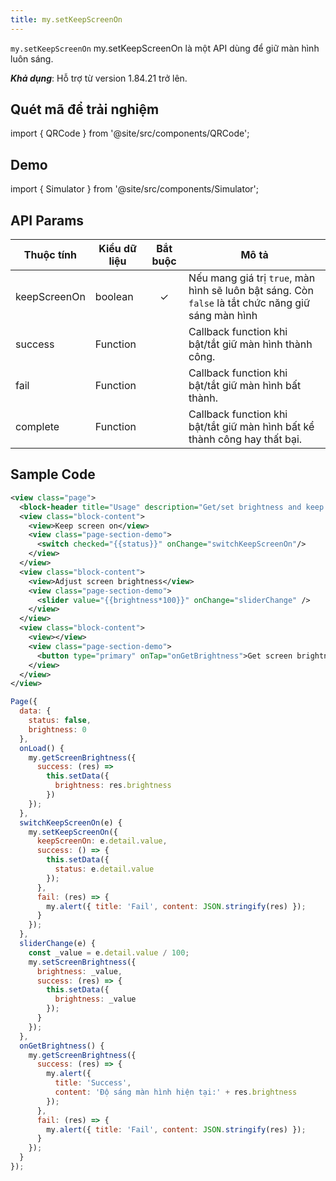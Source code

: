```yaml
---
title: my.setKeepScreenOn
---
```


`my.setKeepScreenOn` my.setKeepScreenOn là một API dùng để giữ màn hình luôn sáng.

**_Khả dụng_**: Hỗ trợ từ version 1.84.21 trở lên.

## Quét mã để trải nghiệm

import { QRCode } from '@site/src/components/QRCode';

<QRCode page="pages/api/brightness/index" />

## Demo

import { Simulator } from '@site/src/components/Simulator';

<Simulator page="pages/api/brightness/index" />

## API Params

| Thuộc tính   | Kiểu dữ liệu | Bắt buộc | Mô tả                                                                                              |
| ------------ | ------------ | :------: | -------------------------------------------------------------------------------------------------- |
| keepScreenOn | boolean      |    ✓     | Nếu mang giá trị `true`, màn hình sẽ luôn bật sáng. Còn `false` là tắt chức năng giữ sáng màn hình |
| success      | Function     |          | Callback function khi bật/tắt giữ màn hình thành công.                                             |
| fail         | Function     |          | Callback function khi bật/tắt giữ màn hình bất thành.                                              |
| complete     | Function     |          | Callback function khi bật/tắt giữ màn hình bất kể thành công hay thất bại.                         |

## Sample Code

```xml
<view class="page">
  <block-header title="Usage" description="Get/set brightness and keep screen on" />
  <view class="block-content">
    <view>Keep screen on</view>
    <view class="page-section-demo">
      <switch checked="{{status}}" onChange="switchKeepScreenOn"/>
    </view>
  </view>
  <view class="block-content">
    <view>Adjust screen brightness</view>
    <view class="page-section-demo">
      <slider value="{{brightness*100}}" onChange="sliderChange" />
    </view>
  </view>
  <view class="block-content">
    <view></view>
    <view class="page-section-demo">
      <button type="primary" onTap="onGetBrightness">Get screen brightness</button>
    </view>
  </view>
</view>
```

```js
Page({
  data: {
    status: false,
    brightness: 0
  },
  onLoad() {
    my.getScreenBrightness({
      success: (res) =>
        this.setData({
          brightness: res.brightness
        })
    });
  },
  switchKeepScreenOn(e) {
    my.setKeepScreenOn({
      keepScreenOn: e.detail.value,
      success: () => {
        this.setData({
          status: e.detail.value
        });
      },
      fail: (res) => {
        my.alert({ title: 'Fail', content: JSON.stringify(res) });
      }
    });
  },
  sliderChange(e) {
    const _value = e.detail.value / 100;
    my.setScreenBrightness({
      brightness: _value,
      success: (res) => {
        this.setData({
          brightness: _value
        });
      }
    });
  },
  onGetBrightness() {
    my.getScreenBrightness({
      success: (res) => {
        my.alert({
          title: 'Success',
          content: 'Độ sáng màn hình hiện tại:' + res.brightness
        });
      },
      fail: (res) => {
        my.alert({ title: 'Fail', content: JSON.stringify(res) });
      }
    });
  }
});
```
